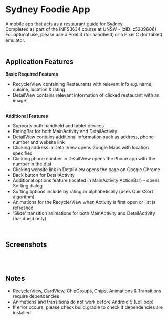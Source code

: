 # Sydney Foodie App
A mobile app that acts as a restaurant guide for Sydney.</br>
Completed as part of the INFS3634 course at UNSW - (zID: z5209606)</br>
For optimal use, please use a Pixel 3 (for handheld) or a Pixel C (for tablet) emulator.</br>
</br>
<h2>Application Features</h2>
<b>Basic Required Features</b></br>

* RecyclerView containing Restaurants with relevant info e.g. name, cuisine, location & rating
* DetailView contains relevant information of clicked restaurant with an image
</br>
<b>Additional Features</b></br>

* Supports both handheld and tablet devices
* RatingBar for both MainActivity and DetailActivity
* DetailView contains additional information such as address, phone number and website link
* Clicking address in DetailView opens Google Maps with location specified
* Clicking phone number in DetailView opens the Phone app with the number in the dial
* Clicking website link in DetailView opens the page on Google Chrome
* Back button for DetailActivity
* Additional options feature (located in MainActivity ActionBar) - opens Sorting dialog
* Sorting options include by rating or alphabetically (uses QuickSort algorithm)
* Animations for the RecyclerView when Activity is first open or list is refreshed
* 'Slide' transition animations for both MainActivity and DetailActivity (handheld only)
</br>
<h2>Screenshots</h2></br>
</br>
<h2>Notes</h2>

* RecyclerView, CardView, ChipGroups, Chips, Animations & Transitions require dependencies
* Animations and transitions do not work before Android 5 (Lollipop)
* If error occurs, please check build.gradle to check if dependencies are installed
